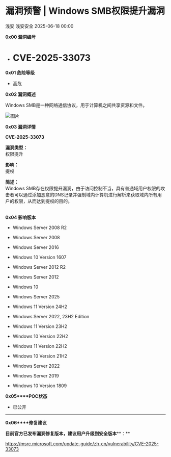 #  漏洞预警 | Windows SMB权限提升漏洞  
浅安  浅安安全   2025-06-18 00:00  
  
**0x00 漏洞编号**  
- # CVE-2025-33073  
  
**0x01 危险等级**  
- 高危  
  
**0x02 漏洞概述**  
  
Windows SMB是一种网络通信协议，用于计算机之间共享资源和文件。  
  
![图片](https://mmbiz.qpic.cn/sz_mmbiz_png/7stTqD182SVleaDeU1ibPickZJzpKIF4Mcm9iaHXXSDJfzdooHoG4ZA4iaHupxCYLp8HtE2qPLEqYibUd5u3E3Nmiczw/640?wx_fmt=other&wxfrom=5&wx_lazy=1&wx_co=1&tp=webp "")  
  
**0x03 漏洞详情**  
  
**CVE-2025-33073**  
  
**漏洞类型：**  
权限提升  
  
**影响：**  
提权  
  
**简述：**  
Windows SMB存在权限提升漏洞，由于访问控制不当，具有普通域用户权限的攻击者可以通过添加恶意的DNS记录并强制域内计算机进行解析来获取域内所有用户的权限，从而达到提权的目的。  
   
  
**0x04 影响版本**  
- Windows Server 2008 R2  
  
- Windows Server 2008  
  
- Windows Server 2016  
  
- Windows 10 Version 1607  
  
- Windows Server 2012 R2  
  
- Windows Server 2012  
  
- Windows 10  
  
- Windows Server 2025  
  
- Windows 11 Version 24H2  
  
- Windows Server 2022, 23H2 Edition  
  
- Windows 11 Version 23H2  
  
- Windows 10 Version 22H2  
  
- Windows 11 Version 22H2  
  
- Windows 10 Version 21H2  
  
- Windows Server 2022  
  
- Windows Server 2019  
  
- Windows 10 Version 1809  
  
**0x05****POC状态**  
- 已公开  
  
****  
**0x06****修复建议**  
  
**目前官方已发布漏洞修复版本，建议用户升级到安全版本****：**  
  
https://msrc.microsoft.com/update-guide/zh-cn/vulnerability/CVE-2025-33073  
  
  
  
